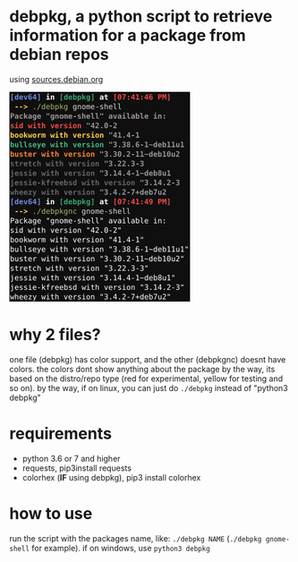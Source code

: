 # debpkg, a python script to retrieve information for a package from debian repos

using [sources.debian.org](https://sources.debian.org/api)

![img1.png](img1.png)

# why 2 files?

one file (debpkg) has color support, and the other (debpkgnc) doesnt have colors. the colors dont show anything about the package by the way, its based on the distro/repo type (red for experimental, yellow for testing and so on). by the way, if on linux, you can just do `./debpkg` instead of "python3 debpkg"

# requirements
+ python 3.6 or 7 and higher
+ requests, pip3install requests
+ colorhex (**IF** using debpkg), pip3 install colorhex

# how to use
run the script with the packages name, like: `./debpkg NAME` (`./debpkg gnome-shell` for example). if on windows, use `python3 debpkg`